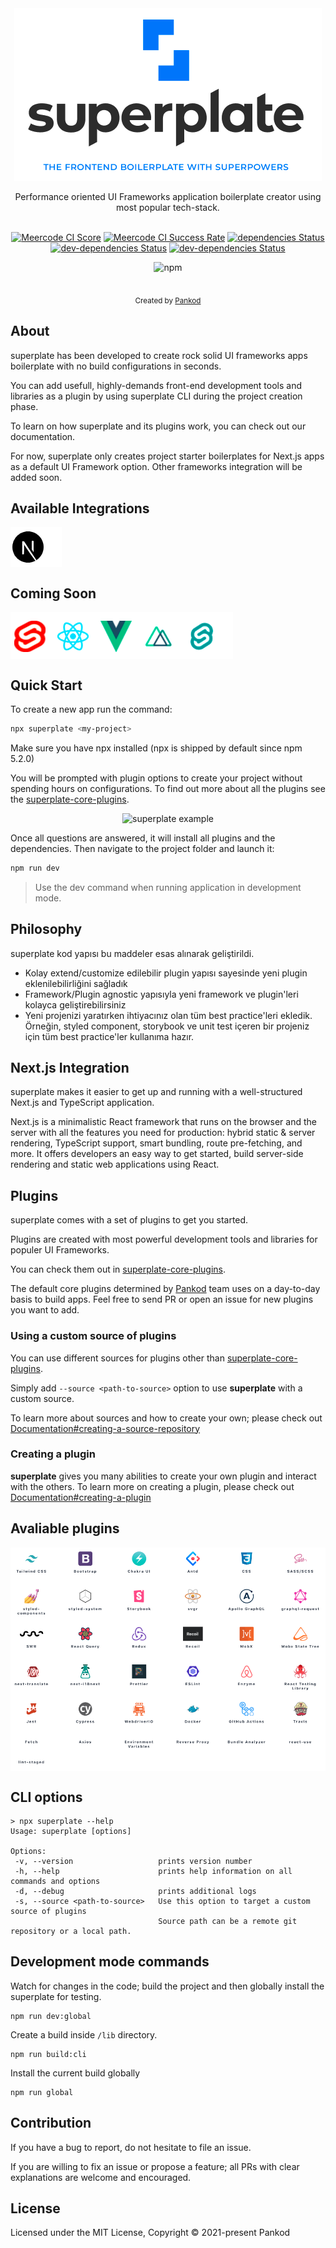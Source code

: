 <div align="center">
<img src="banner.png"  align="center" />
</div>
<br/>
<div align="center">Performance oriented UI Frameworks application boilerplate creator using most popular tech-stack.</div>
<br/>


<div align="center">



[![Meercode CI Score](https://api.meercode.io/badge/pankod/superplate?type=ci-score&token=IITTyA0OnDnR3phwZbp61uZW9QO05lxQ&lastDay=14)](https://meercode.io/pankod/superplate)
[![Meercode CI Success Rate](https://api.meercode.io/badge/pankod/superplate?type=ci-success-rate&token=IITTyA0OnDnR3phwZbp61uZW9QO05lxQ&lastDay=14)](https://meercode.io/pankod/superplate)
[![dependencies Status](https://david-dm.org/pankod/superplate/status.svg)](https://david-dm.org/pankod/superplate)
[![dev-dependencies Status](https://david-dm.org/pankod/superplate/dev-status.svg)](https://david-dm.org/pankod/superplate?type=dev) 
[![dev-dependencies Status](https://travis-ci.org/pankod/superplate.svg?branch=master)](https://travis-ci.org/pankod/superplate) 

![npm](https://img.shields.io/npm/dw/@pankod/superplate)

</div>


<br/>
<div align="center">
  <sub>Created by <a href="https://www.pankod.com">Pankod</a></sub>
</div>

   
## About

superplate has been developed to create rock solid UI frameworks apps boilerplate with no build configurations in seconds.

You can add usefull, highly-demands front-end development tools and libraries as a plugin by using superplate CLI during the project creation phase.


To learn on how superplate and its plugins work, you can check out our documentation.



For now, superplate only creates project starter boilerplates  for Next.js apps as a default UI Framework option. Other frameworks integration will be added soon.

## Available Integrations


<img src="available.png"  align="center" />



## Coming Soon
<img src="integrations.png"  align="center" />



## Quick Start
To create a new app run the command:


```bash
npx superplate <my-project>
```
Make sure you have npx installed (npx is shipped by default since npm 5.2.0)

You will be prompted with plugin options to create your project without spending hours on configurations. To find out more about all the plugins see the [superplate-core-plugins](https://github.com/pankod/superplate-core-plugins).




<p align='center'>
<img src='https://user-images.githubusercontent.com/11361964/106468355-dd9be280-64ae-11eb-82da-c313beb16d6b.gif' width='500' alt='superplate example'>
</p>


Once all questions are answered, it will install all plugins and the dependencies. Then  navigate to the project folder and launch it:

```bash
npm run dev
```
>Use the dev command when running application in development mode.
## Philosophy
superplate kod yapısı bu maddeler esas alınarak geliştirildi.

- Kolay extend/customize edilebilir plugin yapısı sayesinde yeni plugin eklenilebilirliğini sağladık
- Framework/Plugin agnostic yapısıyla yeni framework ve plugin'leri kolayca geliştirebilirsiniz
- Yeni projenizi yaratırken ihtiyacınız olan tüm best practice'leri ekledik. Örneğin, styled component, storybook ve unit test içeren bir projeniz için tüm best practice'ler kullanıma hazır.
## Next.js Integration

superplate  makes it easier to get up and running with a well-structured Next.js and TypeScript application.


Next.js is a minimalistic React framework that runs on the browser and the server  with all the features you need for production: hybrid static & server rendering, TypeScript support, smart bundling, route pre-fetching, and more. It offers developers an easy way to get started, build server-side rendering and static web applications using React.

## Plugins
superplate comes with a set of plugins to get you started.

Plugins are created with most powerful development tools and libraries for populer UI Frameworks.

You can check them out in [superplate-core-plugins](https://github.com/pankod/superplate-core-plugins). 

The default core plugins determined by <a href="https://www.pankod.com">Pankod</a> team uses on a day-to-day basis to build apps. Feel free to send PR or open an issue for new plugins you want to add.


### Using a custom source of plugins

You can use different sources for plugins other than [superplate-core-plugins](https://github.com/pankod/superplate-core-plugins). 

Simply add `--source <path-to-source>` option to use **superplate** with a custom source. 

To learn more about sources and how to create your own; please check out [Documentation#creating-a-source-repository](X)

### Creating a plugin

**superplate** gives you many abilities to create your own plugin and interact with the others. To learn more on creating a plugin, please check out [Documentation#creating-a-plugin](X)



## Avaliable plugins
<img src="plugins.png"  align="center" />


## CLI options

```
> npx superplate --help
Usage: superplate [options]

Options:
 -v, --version                   prints version number
 -h, --help                      prints help information on all commands and options
 -d, --debug                     prints additional logs
 -s, --source <path-to-source>   Use this option to target a custom source of plugins 
                                 Source path can be a remote git repository or a local path.  
```


## Development mode commands


Watch for changes in the code; build the project and then globally install the superplate for testing.
```
npm run dev:global
```

Create a build inside `/lib` directory.

 ```
 npm run build:cli
 ```


Install the current build globally


```
npm run global
```



## Contribution

If you have a bug to report, do not hesitate to file an issue.

If you are willing to fix an issue or propose a feature; all PRs with clear explanations are welcome and encouraged.

## License

Licensed under the MIT License, Copyright © 2021-present Pankod
